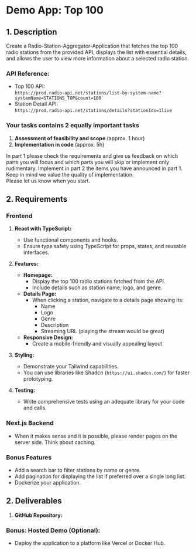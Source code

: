 # Demo App: Top 100

## 1. Description

Create a Radio-Station-Aggregator-Application that fetches the top 100 radio stations from the provided API, displays the list with essential details, and allows the user to view more information about a selected radio station.

### API Reference:

- Top 100 API:  
  `https://prod.radio-api.net/stations/list-by-system-name?systemName=STATIONS_TOP&count=100`
- Station Detail API:  
  `https://prod.radio-api.net/stations/details?stationIds=1live`

### Your tasks contains 2 equally important tasks

1. **Assessment of feasibility and scope** (approx. 1 hour)
2. **Implementation in code** (approx. 5h)

In part 1 please check the requirements and give us feedback on which parts you will focus and which parts you will skip or implement only rudimentary. Implement in part 2 the items you have announced in part 1. Keep in mind we value the quality of implementation.  
Please let us know when you start.

## 2. Requirements

### Frontend

1. **React with TypeScript:**

   - Use functional components and hooks.
   - Ensure type safety using TypeScript for props, states, and reusable interfaces.

2. **Features:**

   - **Homepage:**
     - Display the top 100 radio stations fetched from the API.
     - Include details such as station name, logo, and genre.
   - **Details Page:**
     - When clicking a station, navigate to a details page showing its:
       - Name
       - Logo
       - Genre
       - Description
       - Streaming URL (playing the stream would be great)
   - **Responsive Design:**
     - Create a mobile-friendly and visually appealing layout

3. **Styling:**

   - Demonstrate your Tailwind capabilities.
   - You can use libraries like Shadcn (`https://ui.shadcn.com/`) for faster prototyping.

4. **Testing:**
   - Write comprehensive tests using an adequate library for your code and calls.

### Next.js Backend

- When it makes sense and it is possible, please render pages on the server side. Think about caching.

### Bonus Features

- Add a search bar to filter stations by name or genre.
- Add pagination for displaying the list if preferred over a single long list.
- Dockerize your application.

## 2. Deliverables

1. **GitHub Repository:**

### Bonus: Hosted Demo (Optional):

- Deploy the application to a platform like Vercel or Docker Hub.
